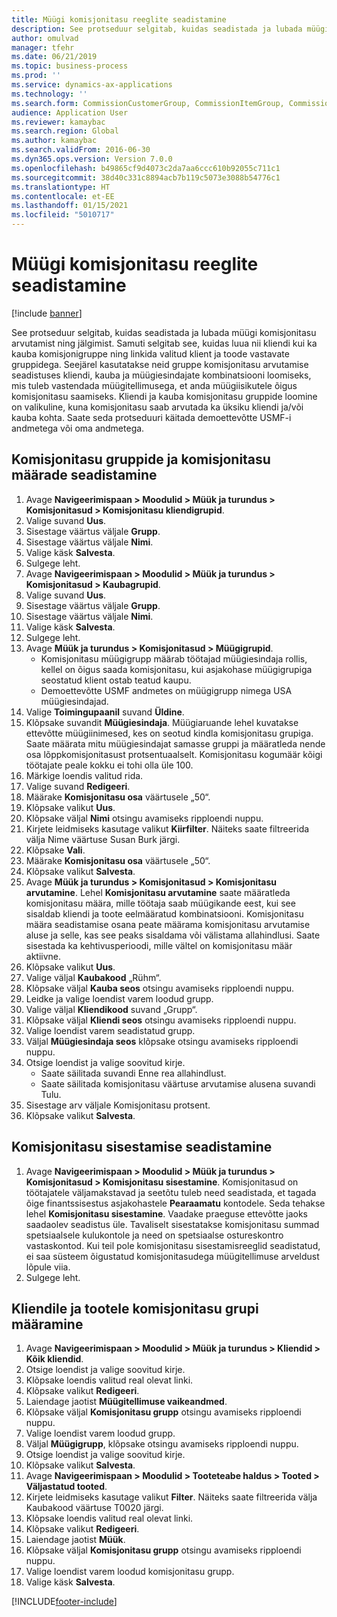 ```yaml
---
title: Müügi komisjonitasu reeglite seadistamine
description: See protseduur selgitab, kuidas seadistada ja lubada müügi komisjonitasu arvutamist ning jälgimist.
author: omulvad
manager: tfehr
ms.date: 06/21/2019
ms.topic: business-process
ms.prod: ''
ms.service: dynamics-ax-applications
ms.technology: ''
ms.search.form: CommissionCustomerGroup, CommissionItemGroup, CommissionSalesGroup, CommissionSalesMember, DirPartyLookup, CommissionCalc, InventPosting, CustTable, EcoResProductDetailsExtended, CommissionEmplSalesGroup
audience: Application User
ms.reviewer: kamaybac
ms.search.region: Global
ms.author: kamaybac
ms.search.validFrom: 2016-06-30
ms.dyn365.ops.version: Version 7.0.0
ms.openlocfilehash: b49865cf9d4073c2da7aa6ccc610b92055c711c1
ms.sourcegitcommit: 38d40c331c8894acb7b119c5073e3088b54776c1
ms.translationtype: HT
ms.contentlocale: et-EE
ms.lasthandoff: 01/15/2021
ms.locfileid: "5010717"
---
```

# <a name="set-up-sales-commission-rules"></a>Müügi komisjonitasu reeglite seadistamine

[!include [banner](../../includes/banner.md)]

See protseduur selgitab, kuidas seadistada ja lubada müügi komisjonitasu arvutamist ning jälgimist. Samuti selgitab see, kuidas luua nii kliendi kui ka kauba komisjonigruppe ning linkida valitud klient ja toode vastavate gruppidega. Seejärel kasutatakse neid gruppe komisjonitasu arvutamise seadistuses kliendi, kauba ja müügiesindajate kombinatsiooni loomiseks, mis tuleb vastendada müügitellimusega, et anda müügiisikutele õigus komisjonitasu saamiseks. Kliendi ja kauba komisjonitasu gruppide loomine on valikuline, kuna komisjonitasu saab arvutada ka üksiku kliendi ja/või kauba kohta. Saate seda protseduuri käitada demoettevõtte USMF-i andmetega või oma andmetega.


## <a name="set-up-commission-groups-and-commission-rates"></a>Komisjonitasu gruppide ja komisjonitasu määrade seadistamine
1. Avage **Navigeerimispaan > Moodulid > Müük ja turundus > Komisjonitasud > Komisjonitasu kliendigrupid**.
2. Valige suvand **Uus**.
3. Sisestage väärtus väljale **Grupp**.
4. Sisestage väärtus väljale **Nimi**.
5. Valige käsk **Salvesta**.
6. Sulgege leht.
7. Avage **Navigeerimispaan > Moodulid > Müük ja turundus > Komisjonitasud > Kaubagrupid**.
8. Valige suvand **Uus**.
9. Sisestage väärtus väljale **Grupp**.
10. Sisestage väärtus väljale **Nimi**.
11. Valige käsk **Salvesta**.
12. Sulgege leht.
13. Avage **Müük ja turundus > Komisjonitasud > Müügigrupid**.
    - Komisjonitasu müügigrupp määrab töötajad müügiesindaja rollis, kellel on õigus saada komisjonitasu, kui asjakohase müügigrupiga seostatud klient ostab teatud kaupu.  
    - Demoettevõtte USMF andmetes on müügigrupp nimega USA müügiesindajad.  
14. Valige **Toimingupaanil** suvand **Üldine**.
15. Klõpsake suvandit **Müügiesindaja**. Müügiaruande lehel kuvatakse ettevõtte müügiinimesed, kes on seotud kindla komisjonitasu grupiga. Saate määrata mitu müügiesindajat samasse gruppi ja määratleda nende osa lõppkomisjonitasust protsentuaalselt. Komisjonitasu kogumäär kõigi töötajate peale kokku ei tohi olla üle 100. 
16. Märkige loendis valitud rida.
17. Valige suvand **Redigeeri**.
18. Määrake **Komisjonitasu osa** väärtusele „50“.
19. Klõpsake valikut **Uus**.
20. Klõpsake väljal **Nimi** otsingu avamiseks ripploendi nuppu.
21. Kirjete leidmiseks kasutage valikut **Kiirfilter**. Näiteks saate filtreerida välja Nime väärtuse Susan Burk järgi.
22. Klõpsake **Vali**.
23. Määrake **Komisjonitasu osa** väärtusele „50“.
24. Klõpsake valikut **Salvesta**.
25. Avage **Müük ja turundus > Komisjonitasud > Komisjonitasu arvutamine**. Lehel **Komisjonitasu arvutamine** saate määratleda komisjonitasu määra, mille töötaja saab müügikande eest, kui see sisaldab kliendi ja toote eelmääratud kombinatsiooni. Komisjonitasu määra seadistamise osana peate määrama komisjonitasu arvutamise aluse ja selle, kas see peaks sisaldama või välistama allahindlusi. Saate sisestada ka kehtivusperioodi, mille vältel on komisjonitasu määr aktiivne.  
26. Klõpsake valikut **Uus**.
27. Valige väljal **Kaubakood** „Rühm“.
28. Klõpsake väljal **Kauba seos** otsingu avamiseks ripploendi nuppu.
29. Leidke ja valige loendist varem loodud grupp.
30. Valige väljal **Kliendikood** suvand „Grupp“.
31. Klõpsake väljal **Kliendi seos** otsingu avamiseks ripploendi nuppu.
32. Valige loendist varem seadistatud grupp.
33. Väljal **Müügiesindaja seos** klõpsake otsingu avamiseks ripploendi nuppu.
34. Otsige loendist ja valige soovitud kirje.
    - Saate säilitada suvandi Enne rea allahindlust.  
    - Saate säilitada komisjonitasu väärtuse arvutamise alusena suvandi Tulu.    
35. Sisestage arv väljale Komisjonitasu protsent.
36. Klõpsake valikut **Salvesta**.

## <a name="setting-up-commission-posting"></a>Komisjonitasu sisestamise seadistamine
1. Avage **Navigeerimispaan > Moodulid > Müük ja turundus > Komisjonitasud > Komisjonitasu sisestamine**. Komisjonitasud on töötajatele väljamakstavad ja seetõtu tuleb need seadistada, et tagada õige finantssisestus asjakohastele **Pearaamatu** kontodele. Seda tehakse lehel **Komisjonitasu sisestamine**. Vaadake praeguse ettevõtte jaoks saadaolev seadistus üle. Tavaliselt sisestatakse komisjonitasu summad spetsiaalsele kulukontole ja need on spetsiaalse ostureskontro vastaskontod. Kui teil pole komisjonitasu sisestamisreeglid seadistatud, ei saa süsteem õigustatud komisjonitasudega müügitellimuse arveldust lõpule viia.  
2. Sulgege leht.

## <a name="assign-a-commission-group-to-a-customer-and-a-product"></a>Kliendile ja tootele komisjonitasu grupi määramine
1. Avage **Navigeerimispaan > Moodulid > Müük ja turundus > Kliendid > Kõik kliendid**.
2. Otsige loendist ja valige soovitud kirje.
3. Klõpsake loendis valitud real olevat linki.
4. Klõpsake valikut **Redigeeri**.
5. Laiendage jaotist **Müügitellimuse vaikeandmed**.
6. Klõpsake väljal **Komisjonitasu grupp** otsingu avamiseks ripploendi nuppu.
7. Valige loendist varem loodud grupp.
8. Väljal **Müügigrupp**, klõpsake otsingu avamiseks ripploendi nuppu.
9. Otsige loendist ja valige soovitud kirje.
10. Klõpsake valikut **Salvesta**.
11. Avage **Navigeerimispaan > Moodulid > Tooteteabe haldus > Tooted > Väljastatud tooted**.
12. Kirjete leidmiseks kasutage valikut **Filter**. Näiteks saate filtreerida välja Kaubakood väärtuse T0020 järgi.
13. Klõpsake loendis valitud real olevat linki.
14. Klõpsake valikut **Redigeeri**.
15. Laiendage jaotist **Müük**.
16. Klõpsake väljal **Komisjonitasu grupp** otsingu avamiseks ripploendi nuppu.
17. Valige loendist varem loodud komisjonitasu grupp.
18. Valige käsk **Salvesta**.



[!INCLUDE[footer-include](../../../includes/footer-banner.md)]